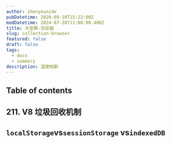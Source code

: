 ```yaml
---
author: zhenyounide
pubDatetime: 2020-09-10T15:22:00Z
modDatetime: 2024-07-30T11:00:00.400Z
title: 大宝典-浏览器
slug: collection-browser
featured: false
draft: false
tags:
  - docs
  - summary
description: 温故知新
---
```


## Table of contents

## 211. V8 垃圾回收机制

## `localStorage`vs`sessionStorage` vs`indexedDB`
